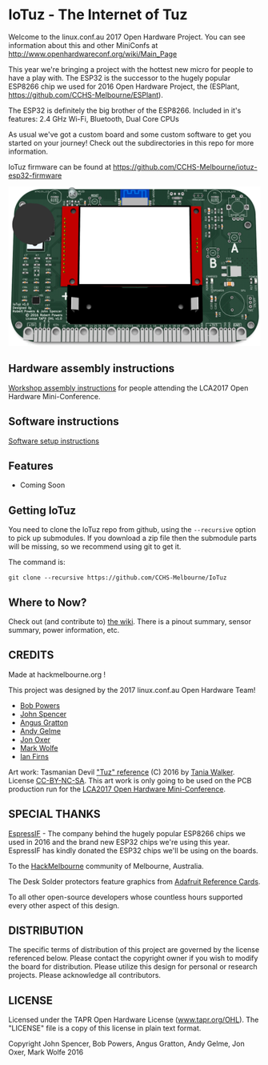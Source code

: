 IoTuz - The Internet of Tuz
=============

Welcome to the linux.conf.au 2017 Open Hardware Project.  You can see information about this and other MiniConfs at http://www.openhardwareconf.org/wiki/Main_Page

This year we're bringing a project with the hottest new micro for people to have a play with. The ESP32 is the successor to the hugely popular ESP8266 chip we used for 2016 Open Hardware Project, the (ESPlant, https://github.com/CCHS-Melbourne/ESPlant).

The ESP32 is definitely the big brother of the ESP8266.  Included in it's features: 2.4 GHz Wi-Fi, Bluetooth, Dual Core CPUs

As usual we've got a custom board and some custom software to get you started on your journey!  Check out the subdirectories in this repo for more information.

IoTuz firmware can be found at https://github.com/CCHS-Melbourne/iotuz-esp32-firmware

![IoTuz Render](https://github.com/CCHS-Melbourne/IoTuz/blob/master/Circuit/Resources/IoTuz-Render.png)

Hardware assembly instructions
------------------------------
[Workshop assembly instructions](https://github.com/CCHS-Melbourne/IoTuz/wiki/Assembly-Instructions)
for people attending the LCA2017 Open Hardware Mini-Conference.

Software instructions
---------------------

[Software setup instructions](https://github.com/CCHS-Melbourne/IoTuz/wiki/Software-Instructions)

Features
--------

* Coming Soon

Getting IoTuz
---------------

You need to clone the IoTuz repo from github, using the `--recursive` option to pick up submodules. If you download a zip file then the submodule parts will be missing, so we recommend using git to get it.

The command is:
```
git clone --recursive https://github.com/CCHS-Melbourne/IoTuz
```


Where to Now?
-------------

Check out (and contribute to) [the wiki](https://github.com/CCHS-Melbourne/IoTuz/wiki). There is a pinout summary, sensor summary, power information, etc.

CREDITS
------------

Made at hackmelbourne.org !

This project was designed by the 2017 linux.conf.au Open Hardware Team!
 - [Bob Powers](https://github.com/rdpowers)
 - [John Spencer](https://github.com/mage0r)
 - [Angus Gratton](https://github.com/projectgus)
 - [Andy Gelme](https://github.com/geekscape)
 - [Jon Oxer](https://github.com/jonoxer)
 - [Mark Wolfe](https://github.com/wolfeidau)
 - [Ian Firns](https://github.com/firnsy)

Art work: Tasmanian Devil ["Tuz" reference](http://www.redbubble.com/people/taniawalker/works/22375875-round-tasmania-vignettes) (C) 2016 by [Tania Walker](http://www.taniawalker.com).  License [CC-BY-NC-SA](https://creativecommons.org/licenses/by-nc-sa/2.0).  This art work is only going to be used on the PCB production run for the [LCA2017 Open Hardware Mini-Conference](http://www.openhardwareconf.org/wiki/OHC2017).

SPECIAL THANKS
------------

[EspressIF](https://espressif.com/) - The company behind the hugely popular ESP8266 chips we used in 2016 and the brand new ESP32 chips we're using this year.  EspressIF has kindly donated the ESP32 chips we'll be using on the boards.

To the [HackMelbourne](http://hackmelbourne.org) community of Melbourne, Australia.

The Desk Solder protectors feature graphics from [Adafruit Reference Cards](https://github.com/adafruit/Reference-Cards).

To all other open-source developers whose countless hours supported every other aspect of this design.

DISTRIBUTION
------------
The specific terms of distribution of this project are governed by the
license referenced below. Please contact the copyright owner if you wish to modify the board for distribution. Please utilize this design for personal or research projects. Please acknowledge all contributors.

LICENSE
-------
Licensed under the TAPR Open Hardware License (www.tapr.org/OHL).
The "LICENSE" file is a copy of this license in plain text format.

Copyright John Spencer, Bob Powers, Angus Gratton, Andy Gelme, Jon Oxer, Mark Wolfe 2016
